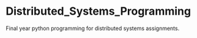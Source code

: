 # Distributed_Systems_Programming
Final year python programming for distributed systems assignments.
